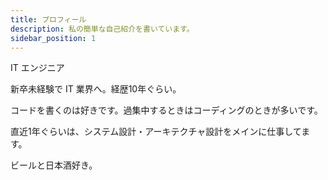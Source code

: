 ```yaml
---
title: プロフィール
description: 私の簡単な自己紹介を書いています。
sidebar_position: 1
---
```


IT エンジニア

新卒未経験で IT 業界へ。経歴10年ぐらい。

コードを書くのは好きです。過集中するときはコーディングのときが多いです。

直近1年ぐらいは、システム設計・アーキテクチャ設計をメインに仕事してます。

ビールと日本酒好き。
